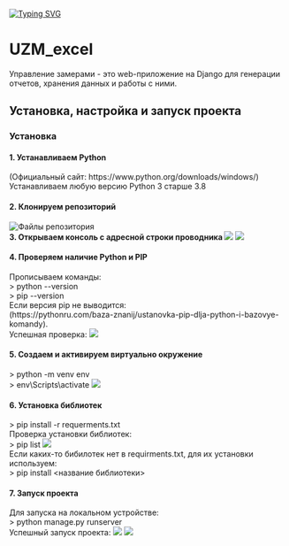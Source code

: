 <!---Пример кода-->
[![Typing SVG](https://readme-typing-svg.herokuapp.com?color=%d9eb0f&lines=Управление+замерами)](https://git.io/typing-svg)
# UZM_excel


Управление замерами - это web-приложение на Django для генерации отчетов, хранения данных и работы с ними.  
<h2> Установка, настройка и запуск проекта </h3>

<h3> Установка </h3>  
<h4><b>1. Устанавливаем Python </b></h4> 
(Официальный сайт: https://www.python.org/downloads/windows/)    
<br/>Устанавливаем любую версию Python 3 старше 3.8    
<br/>
<h4><b>2. Клонируем репозиторий </b></h4>
<image src="https://user-images.githubusercontent.com/79474789/235148752-3631ffa7-706b-413a-9227-e5cbd2853cf2.png" alt="Файлы репозитория">
<br/>
<b>3. Открываем консоль с адресной строки проводника </b>  
<image src="https://user-images.githubusercontent.com/79474789/235149056-96bf3d1c-7892-41d2-bd52-6fdaab85b71e.png">
<image src="https://user-images.githubusercontent.com/79474789/235149078-20b69f43-f89b-43fd-8016-4d70562e14f9.png">
<br/>
<h4><b>4. Проверяем наличие Python и PIP </b></h4>
Прописываем команды:   
<br/>> python --version  
<br/>> pip --version  
<br/>Если версия pip не выводится: 
<br/>(https://pythonru.com/baza-znanij/ustanovka-pip-dlja-python-i-bazovye-komandy).  
<br/>Успешная проверка:
<image src="https://user-images.githubusercontent.com/79474789/235150465-ba2ebfae-dc96-43f6-ba28-9d07098327a9.png">
<br/>
<h4><b>5. Создаем и активируем виртуально окружение </b>  </h4>
> python -m venv env   
<br/>> env\Scripts\activate 
<image src="https://user-images.githubusercontent.com/79474789/235152459-60821dd4-c0dd-4dd1-99f0-457258d3c7ad.png">
<br/>
<h4><b>6. Установка библиотек </b>  </h4>
> pip install -r requerments.txt  
<br/>Проверка установки библиотек:  
<br/>> pip list
<image src="https://user-images.githubusercontent.com/79474789/235153388-dd2b0970-604b-41c9-8c01-6471d642f6d7.png">
<br/>Если каких-то бибилотек нет в requirments.txt, для их установки используем:  
<br/>> pip install <название библиотеки>  
<br/>
<h4><b>7. Запуск проекта </b> </h4> 
Для запуска на локальном устройстве:  
<br/>> python manage.py runserver   
<br/>Успешный запуск проекта:
<image src="https://user-images.githubusercontent.com/79474789/235154129-0846adac-7f23-401d-b8f9-6c953eee95d1.png">
<image src="https://user-images.githubusercontent.com/79474789/235154229-24506897-d013-44ba-ace5-0c20d46363cb.png">

<br/>

